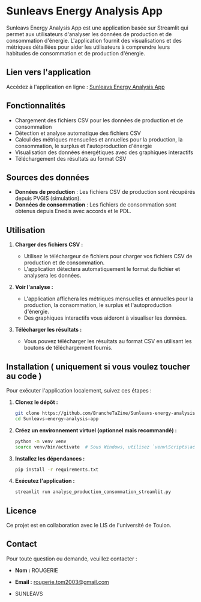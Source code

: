 # Sunleavs Energy Analysis App

Sunleavs Energy Analysis App est une application basée sur Streamlit qui permet aux utilisateurs d'analyser les données de production et de consommation d'énergie. L'application fournit des visualisations et des métriques détaillées pour aider les utilisateurs à comprendre leurs habitudes de consommation et de production d'énergie.

## Lien vers l'application

Accédez à l'application en ligne : [Sunleavs Energy Analysis App](https://sunleavs-energy-analysis-app-tomrougerie.streamlit.app/)

## Fonctionnalités

- Chargement des fichiers CSV pour les données de production et de consommation
- Détection et analyse automatique des fichiers CSV
- Calcul des métriques mensuelles et annuelles pour la production, la consommation, le surplus et l'autoproduction d'énergie
- Visualisation des données énergétiques avec des graphiques interactifs
- Téléchargement des résultats au format CSV

## Sources des données

- **Données de production** : Les fichiers CSV de production sont récupérés depuis PVGIS (simulation).
- **Données de consommation** : Les fichiers de consommation sont obtenus depuis Enedis avec accords et le PDL.

## Utilisation

1. **Charger des fichiers CSV :**
   - Utilisez le téléchargeur de fichiers pour charger vos fichiers CSV de production et de consommation.
   - L'application détectera automatiquement le format du fichier et analysera les données.

2. **Voir l'analyse :**
   - L'application affichera les métriques mensuelles et annuelles pour la production, la consommation, le surplus et l'autoproduction d'énergie.
   - Des graphiques interactifs vous aideront à visualiser les données.

3. **Télécharger les résultats :**
   - Vous pouvez télécharger les résultats au format CSV en utilisant les boutons de téléchargement fournis.

## Installation ( uniquement si vous voulez toucher au code )

Pour exécuter l'application localement, suivez ces étapes :

1. **Clonez le dépôt :** 

    ```bash
    git clone https://github.com/BrancheTaZine/Sunleavs-energy-analysis-app.git
    cd Sunleavs-energy-analysis-app
    ```

2. **Créez un environnement virtuel (optionnel mais recommandé) :**

    ```bash
    python -m venv venv
    source venv/bin/activate  # Sous Windows, utilisez `venv\Scripts\activate`
    ```

3. **Installez les dépendances :**

    ```bash
    pip install -r requirements.txt
    ```

4. **Exécutez l'application :**

    ```bash
    streamlit run analyse_production_consommation_streamlit.py
    ```

## Licence

Ce projet est en collaboration avec le LIS de l'université de Toulon.

## Contact

Pour toute question ou demande, veuillez contacter :

- **Nom :** ROUGERIE
- **Email :** rougerie.tom2003@gmail.com

- SUNLEAVS

